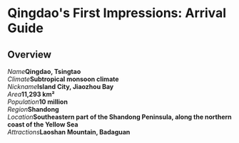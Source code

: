 # Qingdao's First Impressions: Arrival Guide

## Overview

<Description>
<div><i>Name</i><b>Qingdao, Tsingtao</b></div>
<div><i>Climate</i><b>Subtropical monsoon climate</b></div>
<div><i>Nickname</i><b>Island City, Jiaozhou Bay</b></div>
<div><i>Area</i><b>11,293 km²</b></div>
<div><i>Population</i><b>10 million</b></div>
<div><i>Region</i><b>Shandong</b></div>
<div long><i>Location</i><b>Southeastern part of the Shandong Peninsula, along the northern coast of the Yellow Sea</b></div>
<div><i>Attractions</i><b>Laoshan Mountain, Badaguan</b></div>
</Description>